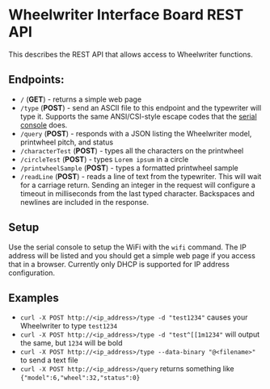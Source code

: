 # Wheelwriter Interface Board REST API

This describes the REST API that allows access to Wheelwriter functions.

## Endpoints:
* `/` (**GET**) - returns a simple web page
* `/type` (**POST**) - send an ASCII file to this endpoint and the typewriter will 
type it. Supports the same ANSI/CSI-style escape codes that the [serial console](wwib_serial_protocol.md) 
does.
* `/query` (**POST**) - responds with a JSON listing the Wheelwriter model, 
printwheel pitch, and status
* `/characterTest` (**POST**) - types all the characters on the printwheel
* `/circleTest` (**POST**) - types `Lorem ipsum` in a circle
* `/printwheelSample` (**POST**) - types a formatted printwheel sample
* `/readLine` (**POST**) - reads a line of text from the typewriter. This will 
wait for a carriage return. Sending an integer in the request will configure 
a timeout in milliseconds from the last typed character. Backspaces and 
newlines are included in the response.

## Setup
Use the serial console to setup the WiFi with the `wifi` command. The IP address 
will be listed and you should get a simple web page if you access that in a 
browser. Currently only DHCP is supported for IP address configuration.

## Examples
* `curl -X POST http://<ip_address>/type -d "test1234"` causes your Wheelwriter to type `test1234`
* `curl -X POST http://<ip_address>/type -d "test^[[1m1234"` will output the same, but `1234` will be bold
* `curl -X POST http://<ip_address>/type --data-binary "@<filename>"` to send a text file
* `curl -X POST http://<ip_address>/query` returns something like `{"model":6,"wheel":32,"status":0}`